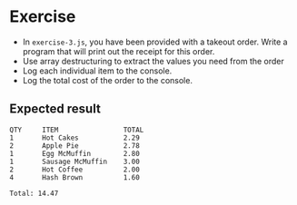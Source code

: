 # Exercise
- In `exercise-3.js`, you have been provided with a takeout order. Write a program that will print out the receipt for this order.
- Use array destructuring to extract the values you need from the order
- Log each individual item to the console.
- Log the total cost of the order to the console.

## Expected result
```
QTY     ITEM                TOTAL
1       Hot Cakes           2.29
2       Apple Pie           2.78
1       Egg McMuffin        2.80
1       Sausage McMuffin    3.00  
2       Hot Coffee          2.00
4       Hash Brown          1.60

Total: 14.47
```
